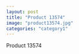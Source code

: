 ```yaml
---
layout: post
title: "Product 13574"
image: "product13574.jpg"
categories: "category1"
---
```

Product 13574

